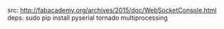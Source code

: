 src:
	http://fabacademy.org/archives/2015/doc/WebSocketConsole.html
deps:
	sudo pip install pyserial tornado multiprocessing
